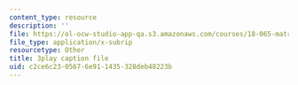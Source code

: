 ```yaml
---
content_type: resource
description: ''
file: https://ol-ocw-studio-app-qa.s3.amazonaws.com/courses/18-065-matrix-methods-in-data-analysis-signal-processing-and-machine-learning-spring-2018/c2ce6c2305676e911435328deb48223b_0Qws8BuK3RQ.srt
file_type: application/x-subrip
resourcetype: Other
title: 3play caption file
uid: c2ce6c23-0567-6e91-1435-328deb48223b
---
```

